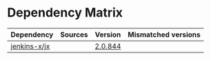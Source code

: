 # Dependency Matrix

Dependency | Sources | Version | Mismatched versions
---------- | ------- | ------- | -------------------
[jenkins-x/jx](https://github.com/jenkins-x/jx) |  | [2.0.844](https://github.com/jenkins-x/jx/releases/tag/v2.0.844) | 

